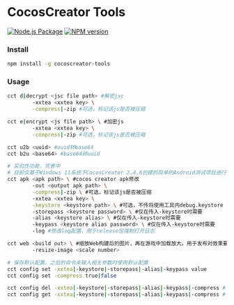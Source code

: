 # CocosCreator Tools
[![Node.js Package](https://github.com/TanMusong/cocoscreator-tools/actions/workflows/npm-publish-github-packages.yml/badge.svg)](https://github.com/TanMusong/cocoscreator-tools/actions/workflows/npm-publish-github-packages.yml)
[![NPM version](https://img.shields.io/npm/v/cocoscreator-tools.svg)](https://www.npmjs.com/package/cocoscreator-tools)

### Install
```bash
npm install -g cocoscreator-tools
```
### Usage

```bash
cct d|decrypt <jsc file path> #解密jsc
        -xxtea <xxtea key> \
        -compress|-zip #可选，标记该js是否被压缩

cct e|encrypt <js file path> \ #加密js
        -xxtea <xxtea key> \
        -compress|-zip #可选，标记该js是否被压缩

cct u2b <uuid> #uuid转base64
cct b2u <base64> #base64转uuid

# 实验性功能，完善中
# 目前仅基于Windows 11系统下CocosCreator 2.4.8创建的简单的Android测试项目进行开发测试，不保证有效
cct apk <apk path> \ #cocos creator apk修改
        -out <output apk path> \
        -compress|-zip \ #可选，标记该js是否被压缩
        -xxtea <xxtea key> \
        -keystore <keystore path> \ #可选，不传将使用工具内debug.keystore
        -storepass <keystore password> \ #仅在传入-keystore时需要
        -alias <keystore alias> \ #仅在传入-keystore时需要
        -keypass <keystore alias password> \ #仅在传入-keystore时需要
        -log #修改log配置，用于release包强制打开日志

cct web <build out> \ #缩放Web构建后的图片，再在游戏中加载放大。用于发布对效果要求不高德广告情况下，压缩包体
        -resize-image <scale number>

# 保存默认配置，之后的命令未输入相关参数时使用默认配置
cct config set -xxtea|-keystore|-storepass|-alias|-keypass value
cct config set -compress true|false

cct config del -xxtea|-keystore|-storepass|-alias|-keypass|-compress # 删除默认配置
cct config get -xxtea|-keystore|-storepass|-alias|-keypass|-compress # 显示默认配置，不输入key则显示全部

```